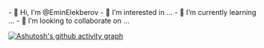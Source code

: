 <img src="img/images(1).jfif" align="right" alt="">
- 👋 Hi, I’m @EminElekberov
- 👀 I’m interested in ...
- 🌱 I’m currently learning ...
- 💞️ I’m looking to collaborate on ...


[![Ashutosh's github activity graph](https://activity-graph.herokuapp.com/graph?username=EminElekberov&theme=react-dark)](https://github.com/ashutosh00710/github-readme-activity-graph)